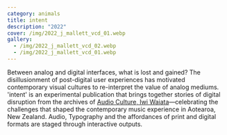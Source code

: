 ```yaml
---
category: animals
title: intent
description: "2022"
cover: /img/2022_j_mallett_vcd_01.webp
gallery:
  - /img/2022_j_mallett_vcd_02.webp
  - /img/2022_j_mallett_vcd_01.webp
---
```

Between analog and digital interfaces, what is lost and gained? The disillusionment of post-digital user experiences has motivated contemporary visual cultures to re-interpret the value of analog mediums. 'intent' is an experimental publication that brings together stories of digital disruption from the archives of [Audio Culture, Iwi Waiata](https://www.audioculture.co.nz/)—celebrating the challenges that shaped the contemporary music experience in Aotearoa, New Zealand. Audio, Typography and the affordances of print and digital formats are staged through interactive outputs.